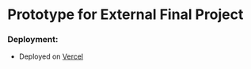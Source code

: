 # Prototype for External Final Project

### Deployment:

-   Deployed on [Vercel](https://lepine.vercel.app/)
